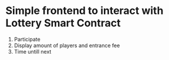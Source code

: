 # Simple frontend to interact with Lottery Smart Contract

1. Participate
2. Display amount of players and entrance fee
3. Time untill next 